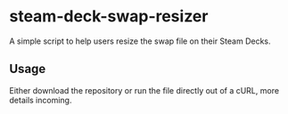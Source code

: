 # steam-deck-swap-resizer
A simple script to help users resize the swap file on their Steam Decks.

## Usage
Either download the repository or run the file directly out of a cURL, more details incoming.
